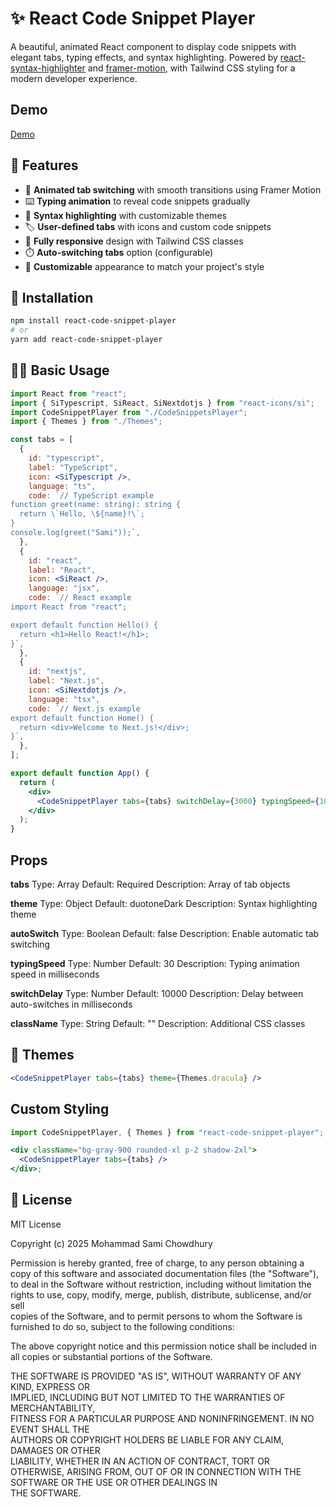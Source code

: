 # ✨ React Code Snippet Player

A beautiful, animated React component to display code snippets with elegant tabs, typing effects, and syntax highlighting. Powered by [react-syntax-highlighter](https://github.com/react-syntax-highlighter/react-syntax-highlighter) and [framer-motion](https://www.framer.com/motion/), with Tailwind CSS styling for a modern developer experience.

## Demo

[Demo](https://codesandbox.io/p/sandbox/9tj38q?file=%2Fpackage.json%3A54%2C2)

## 🌟 Features

- 🎨 **Animated tab switching** with smooth transitions using Framer Motion
- ⌨️ **Typing animation** to reveal code snippets gradually
- 🌈 **Syntax highlighting** with customizable themes
- 🏷️ **User-defined tabs** with icons and custom code snippets
- 📱 **Fully responsive** design with Tailwind CSS classes
- ⏱️ **Auto-switching tabs** option (configurable)
- 🎨 **Customizable** appearance to match your project's style

## 🚀 Installation

```bash
npm install react-code-snippet-player
# or
yarn add react-code-snippet-player

```

## 🧑‍💻 Basic Usage

```jsx
import React from "react";
import { SiTypescript, SiReact, SiNextdotjs } from "react-icons/si";
import CodeSnippetPlayer from "./CodeSnippetsPlayer";
import { Themes } from "./Themes";

const tabs = [
  {
    id: "typescript",
    label: "TypeScript",
    icon: <SiTypescript />,
    language: "ts",
    code: `// TypeScript example
function greet(name: string): string {
  return \`Hello, \${name}!\`;
}
console.log(greet("Sami"));`,
  },
  {
    id: "react",
    label: "React",
    icon: <SiReact />,
    language: "jsx",
    code: `// React example
import React from "react";

export default function Hello() {
  return <h1>Hello React!</h1>;
}`,
  },
  {
    id: "nextjs",
    label: "Next.js",
    icon: <SiNextdotjs />,
    language: "tsx",
    code: `// Next.js example
export default function Home() {
  return <div>Welcome to Next.js!</div>;
}`,
  },
];

export default function App() {
  return (
    <div>
      <CodeSnippetPlayer tabs={tabs} switchDelay={3000} typingSpeed={10} />
    </div>
  );
}
```

## Props

**tabs**
Type: Array
Default: Required
Description: Array of tab objects

**theme**
Type: Object
Default: duotoneDark
Description: Syntax highlighting theme

**autoSwitch**
Type: Boolean
Default: false
Description: Enable automatic tab switching

**typingSpeed**
Type: Number
Default: 30
Description: Typing animation speed in milliseconds

**switchDelay**
Type: Number
Default: 10000
Description: Delay between auto-switches in milliseconds

**className**
Type: String
Default: ""
Description: Additional CSS classes

## 🎨 Themes

```jsx
<CodeSnippetPlayer tabs={tabs} theme={Themes.dracula} />
```

## Custom Styling

```jsx
import CodeSnippetPlayer, { Themes } from "react-code-snippet-player";

<div className="bg-gray-900 rounded-xl p-2 shadow-2xl">
  <CodeSnippetPlayer tabs={tabs} />
</div>;
```

## 📄 License

MIT License

Copyright (c) 2025 Mohammad Sami Chowdhury

Permission is hereby granted, free of charge, to any person obtaining a copy
of this software and associated documentation files (the "Software"), to deal
in the Software without restriction, including without limitation the rights
to use, copy, modify, merge, publish, distribute, sublicense, and/or sell  
copies of the Software, and to permit persons to whom the Software is  
furnished to do so, subject to the following conditions:

The above copyright notice and this permission notice shall be included in  
all copies or substantial portions of the Software.

THE SOFTWARE IS PROVIDED "AS IS", WITHOUT WARRANTY OF ANY KIND, EXPRESS OR  
IMPLIED, INCLUDING BUT NOT LIMITED TO THE WARRANTIES OF MERCHANTABILITY,  
FITNESS FOR A PARTICULAR PURPOSE AND NONINFRINGEMENT. IN NO EVENT SHALL THE  
AUTHORS OR COPYRIGHT HOLDERS BE LIABLE FOR ANY CLAIM, DAMAGES OR OTHER  
LIABILITY, WHETHER IN AN ACTION OF CONTRACT, TORT OR OTHERWISE, ARISING FROM,
OUT OF OR IN CONNECTION WITH THE SOFTWARE OR THE USE OR OTHER DEALINGS IN  
THE SOFTWARE.
